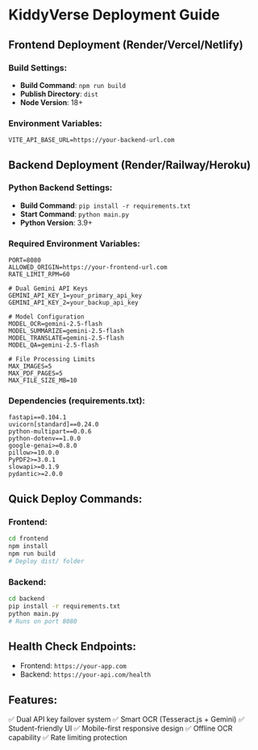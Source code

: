 # KiddyVerse Deployment Guide

## Frontend Deployment (Render/Vercel/Netlify)

### Build Settings:
- **Build Command**: `npm run build`
- **Publish Directory**: `dist`
- **Node Version**: 18+

### Environment Variables:
```
VITE_API_BASE_URL=https://your-backend-url.com
```

## Backend Deployment (Render/Railway/Heroku)

### Python Backend Settings:
- **Build Command**: `pip install -r requirements.txt`
- **Start Command**: `python main.py`
- **Python Version**: 3.9+

### Required Environment Variables:
```
PORT=8080
ALLOWED_ORIGIN=https://your-frontend-url.com
RATE_LIMIT_RPM=60

# Dual Gemini API Keys
GEMINI_API_KEY_1=your_primary_api_key
GEMINI_API_KEY_2=your_backup_api_key

# Model Configuration
MODEL_OCR=gemini-2.5-flash
MODEL_SUMMARIZE=gemini-2.5-flash
MODEL_TRANSLATE=gemini-2.5-flash
MODEL_QA=gemini-2.5-flash

# File Processing Limits
MAX_IMAGES=5
MAX_PDF_PAGES=5
MAX_FILE_SIZE_MB=10
```

### Dependencies (requirements.txt):
```
fastapi==0.104.1
uvicorn[standard]==0.24.0
python-multipart==0.0.6
python-dotenv==1.0.0
google-genai>=0.8.0
pillow>=10.0.0
PyPDF2>=3.0.1
slowapi>=0.1.9
pydantic>=2.0.0
```

## Quick Deploy Commands:

### Frontend:
```bash
cd frontend
npm install
npm run build
# Deploy dist/ folder
```

### Backend:
```bash
cd backend
pip install -r requirements.txt
python main.py
# Runs on port 8080
```

## Health Check Endpoints:
- Frontend: `https://your-app.com`
- Backend: `https://your-api.com/health`

## Features:
✅ Dual API key failover system
✅ Smart OCR (Tesseract.js + Gemini)
✅ Student-friendly UI
✅ Mobile-first responsive design
✅ Offline OCR capability
✅ Rate limiting protection